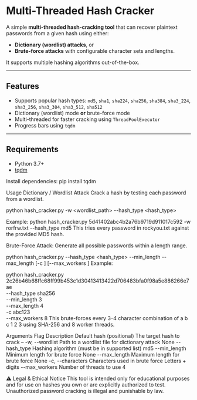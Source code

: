 #  Multi-Threaded Hash Cracker

A simple **multi-threaded hash-cracking tool** that can recover plaintext passwords from a given hash using either:
- **Dictionary (wordlist) attacks**, or
- **Brute-force attacks** with configurable character sets and lengths.

It supports multiple hashing algorithms out-of-the-box.

---

##  Features
-  Supports popular hash types: `md5`, `sha1`, `sha224`, `sha256`, `sha384`, `sha3_224`, `sha3_256`, `sha3_384`, `sha3_512`, `sha512`
-  Dictionary (wordlist) mode **or** brute-force mode
-  Multi-threaded for faster cracking using `ThreadPoolExecutor`
-  Progress bars using `tqdm`

---

##  Requirements

- Python 3.7+
- [tqdm](https://pypi.org/project/tqdm/)

Install dependencies:
pip install tqdm

Usage
 Dictionary / Wordlist Attack
 Crack a hash by testing each password from a wordlist.

python hash_cracker.py <hash> -w <wordlist_path> --hash_type <hash_type>

Example:
python hash_cracker.py 5d41402abc4b2a76b9719d911017c592 -w rorfrw.txt --hash_type md5
This tries every password in rockyou.txt against the provided MD5 hash.

Brute-Force Attack:
Generate all possible passwords within a length range.

python hash_cracker.py <hash> --hash_type <hash_type> --min_length <min> --max_length <max> [-c <characters>] [--max_workers <threads>]
Example:

python hash_cracker.py 2c26b46b68ffc68ff99b453c1d30413413422d706483bfa0f98a5e886266e7ae \
  --hash_type sha256 \
  --min_length 3 \
  --max_length 4 \
  -c abc123 \
  --max_workers 8
This brute-forces every 3–4 character combination of a b c 1 2 3 using SHA-256 and 8 worker threads.

Arguments
Flag	Description	Default
hash	(positional) The target hash to crack	–
-w, --wordlist	Path to a wordlist file for dictionary attack	None
--hash_type	Hashing algorithm (must be in supported list)	md5
--min_length	Minimum length for brute force	None
--max_length	Maximum length for brute force	None
-c, --characters	Characters used in brute force	Letters + digits
--max_workers	Number of threads to use	4

⚠️ Legal & Ethical Notice
This tool is intended only for educational purposes and for use on hashes you own or are explicitly authorized to test.
Unauthorized password cracking is illegal and punishable by law.

